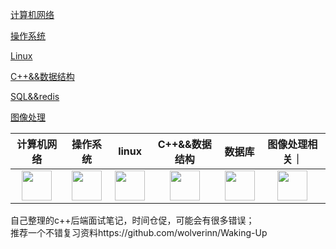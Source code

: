 
[计算机网络](#计算机网络)

[操作系统](#操作系统)

[Linux](#Linux)

[C++&&数据结构](#C数据结构)

[SQL&&redis](#SQLRedis)

[图像处理](#图像处理)

|计算机网络|操作系统|linux|C++&&数据结构|数据库|图像处理相关｜
|-|-|-|-|-|-|
|<div align=center><a href="#https://github.com/EricOo0/interview_prepare/blob/main/%E8%AE%A1%E7%AE%97%E6%9C%BA%E7%BD%91%E7%BB%9C.md"><img src="https://github.com/EricOo0/zhifengwei.blog/blob/main/Image/network.png" height="48" width="48" ></a>|<div align=center><a href="#https://github.com/EricOo0/interview_prepare/blob/main/%E6%93%8D%E4%BD%9C%E7%B3%BB%E7%BB%9F.md"><img src="https://github.com/EricOo0/zhifengwei.blog/blob/main/Image/os.png" height="48" width="48" ></a>|<div align=center><a href="#https://github.com/EricOo0/interview_prepare/blob/main/linux.md"><img src="https://github.com/EricOo0/zhifengwei.blog/blob/main/Image/linux.jpeg" height="48" width="48" ></a>|<div align=center><a href="#https://github.com/EricOo0/interview_prepare/blob/main/c%2B%2B%E4%B8%8E%E6%95%B0%E6%8D%AE%E7%BB%93%E6%9E%84.md"><img src="https://github.com/EricOo0/zhifengwei.blog/blob/main/Image/c++.jpeg" height="48" width="48" ></a>|<div align=center><a href="#SQLRedis"><img src="https://github.com/EricOo0/zhifengwei.blog/blob/main/Image/db.jpeg" height="48" width="48" ></a>|<div align=center><a href="#https://github.com/EricOo0/interview_prepare/blob/main/%E5%9B%BE%E5%83%8F%E5%A4%84%E7%90%86.md"><img src="https://github.com/EricOo0/zhifengwei.blog/blob/main/Image/lena.gif" height="48" width="48" ></a>

自己整理的c++后端面试笔记，时间仓促，可能会有很多错误；  
推荐一个不错复习资料https://github.com/wolverinn/Waking-Up
